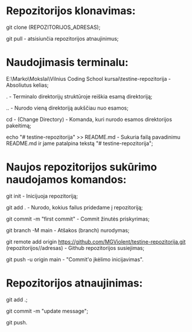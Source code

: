 # Repozitorijos klonavimas:

git clone (REPOZITORIJOS_ADRESAS);

git pull - atsisiunčia repozitorijos atnaujinimus;

# Naudojimasis terminalu:

E:\Marko\Mokslai\Vilnius Coding School kursai\testine-repozitorija - Absoliutus kelias;

. - Terminalo direktorijų struktūroje reiškia esamą direktoriją;

.. - Nurodo vieną direktoriją aukščiau nuo esamos;

cd - (Change Directory) - Komanda, kuri nurodo esamos direktorijos pakeitimą;



echo "# testine-repozitorija" >> README.md - Sukuria failą pavadinimu README.md ir jame patalpina tekstą "# testine-repozitorija";

# Naujos repozitorijos sukūrimo naudojamos komandos:

git init - Inicijuoja repozitoriją;

git add . - Nurodo, kokius failus pridedame į repozitoriją;

git commit -m "first commit" - Commit žinutės priskyrimas;

git branch -M main - Atšakos (branch) nurodymas;

git remote add origin https://github.com/MGViolent/testine-repozitorija.git (repozitorijos//adresas) - Github repozitorijos susiejimas;

git push -u origin main - "Commit'o įkėlimo inicijavimas".

# Repozitorijos atnaujinimas:

git add .;

git commit -m "update message";

git push.